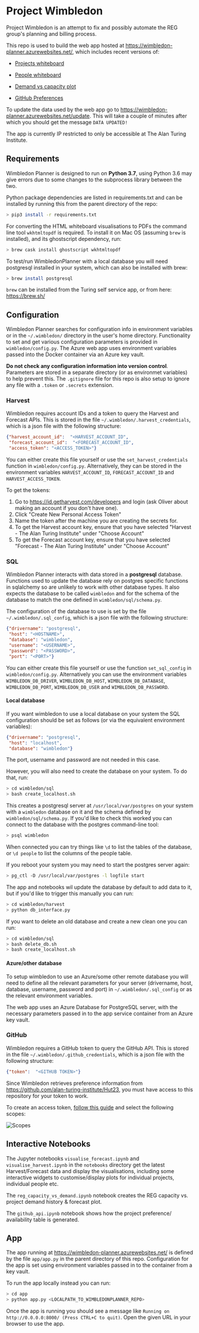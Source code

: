 # Project Wimbledon

Project Wimbledon is an attempt to fix and possibly automate the REG group's
planning and billing process.

This repo is used to build the web app hosted at https://wimbledon-planner.azurewebsites.net/, which includes recent versions of:

* [Projects whiteboard](https://wimbledon-planner.azurewebsites.net/projects)

* [People whiteboard](https://wimbledon-planner.azurewebsites.net/people)

* [Demand vs capacity plot](https://wimbledon-planner.azurewebsites.net/demand_vs_capacity)

* [GitHub Preferences](TODO)

To update the data used by the web app go to https://wimbledon-planner.azurewebsites.net/update. This will take a couple of minutes after which you should get the message `DATA UPDATED!`

The app is currently IP restricted to only be accessible at The Alan Turing Institute.

## Requirements

Wimbledon Planner is designed to run on **Python 3.7**, using Python 3.6 may give errors due to some changes to the subprocess library between the two.

Python package dependencies are listed in requirements.txt and can be installed by running this from the parent directory of the repo:
```bash
> pip3 install -r requirements.txt
```

For converting the HTML whiteboard visualisations to PDFs the command line tool `wkhtmltopdf` is required.
To install it on Mac OS (assuming `brew` is installed), and its ghostscript dependency, run:
```bash
> brew cask install ghostscript wkhtmltopdf
```

To test/run WimbledonPlanner with a local database you will need postgresql installed in your system, which can also be installed with brew:
```bash
> brew install postgresql
```

`brew` can be installed from the Turing self service app, or from here: https://brew.sh/

## Configuration

Wimbledon Planner searches for configuration info in environment variables or in the `~/.wimbledon/` directory in the user's home directory. Functionality to set and get various configuration parameters is provided in `wimbledon/config.py`. The Azure web app uses environment variables passed into the Docker container via an Azure key vault.

 **Do not check any configuration information into version control**. Parameters are stored in a separate directory (or as environmet variables) to help prevent this. The `.gitignore` file for this repo is also setup to ignore any file with a `.token` or `.secrets` extension.

### Harvest

Wimbledon requires account IDs and a token to query the Harvest and Forecast APIs. This is stored in the file
`~/.wimbledon/.harvest_credentials`, which is a json file with the following structure:
```json
{"harvest_account_id":  "<HARVEST_ACCOUNT_ID",
 "forecast_account_id":  "<FORECAST_ACCOUNT_ID",
 "access_token": "<ACCESS_TOKEN>"}
```

You can either create this file yourself or use the `set_harvest_credentials` function in `wimbledon/config.py`.
Alternatively, they can be stored in the environment variables `HARVEST_ACCOUNT_ID`, `FORECAST_ACCOUNT_ID` and `HARVEST_ACCESS_TOKEN`.

To get the tokens:
1) Go to https://id.getharvest.com/developers and login (ask Oliver about making an account if you don't have one).
2) Click "Create New Personal Access Token"
3) Name the token after the machine you are creating the secrets for.
4) To get the Harvest account key, ensure that you have selected "Harvest - The Alan Turing Institute" under "Choose Account"
5) To get the Forecast account key, ensure that you have selected "Forecast - The Alan Turing Institute" under "Choose Account"

### SQL

Wimbledon Planner interacts with data stored in a **postgresql** database. Functions used to update the database rely on postgres specific functions in sqlalchemy so are unlikely to work with other database types. It also expects the database to be called `wimbledon` and for the schema of the database to match the one defined in `wimbledon/sql/schema.py`.

The configuration of the database to use is set by the file `~/.wimbledon/.sql_config`, which is a json file with the following structure:
```json
{"drivername": "postgresql",
 "host": "<HOSTNAME>",
 "database": "wimbledon",
 "username": "<USERNAME>",
 "password": "<PASSWORD>",
 "port": "<PORT>"}
```
You can either create this file yourself or use the function `set_sql_config` in `wimbledon/config.py`.
Alternatively you can use the environment variables `WIMBLEDON_DB_DRIVER`, `WIMBLEDON_DB_HOST`, `WIMBLEDON_DB_DATABASE`, `WIMBLEDON_DB_PORT`, `WIMBLEDON_DB_USER` and `WIMBLEDON_DB_PASSWORD`.

#### Local database

If you want wimbledon to use a local database on your system the SQL configuration should be set as follows (or via the equivalent environment variables):
```json
{"drivername": "postgresql",
 "host": "localhost",
 "database": "wimbledon"}
```
The port, username and password are not needed in this case.

However, you will also need to create the database on your system. To do that, run:
```bash
> cd wimbledon/sql
> bash create_localhost.sh
```
This creates a postgresql server at `/usr/local/var/postgres` on your system with a `wimbledon` database on it and the schema defined by `wimbledon/sql/schema.py`. If you'd like to check this worked you can connect to the database with the postgres command-line tool:
```bash
> psql wimbledon
```
When connected you can try things like `\d` to list the tables of the database, or `\d people` to list the columns of the people table.

If you reboot your system you may need to start the postgres server again:
```bash
> pg_ctl -D /usr/local/var/postgres -l logfile start
```

The app and notebooks wil update the database by default to add data to it, but if you'd like to trigger this manually you can run:
```bash
> cd wimbledon/harvest
> python db_interface.py
```

If you want to delete an old database and create a new clean one you can run:
```bash
> cd wimbledon/sql
> bash delete_db.sh
> bash create_localhost.sh
```

#### Azure/other database

To setup wimbledon to use an Azure/some other remote database you will need to define all the relevant parameters for your server (drivername, host, database, username, password and port) in `~/.wimbledon/.sql_config` or as the relevant environment variables.

The web app uses an Azure Database for PostgreSQL server, with the necessary parameters passed in to the app service container from an Azure key vault.

### GitHub

Wimbledon requires a GitHub token to query the GitHub API. This is stored in the file `~/.wimbledon/.github_credentials`, which is a json file with the following structure:
```json
{"token":  "<GITHUB TOKEN>"}
```

Since Wimbledon retrieves preference information from https://github.com/alan-turing-institute/Hut23, you must have access to this repository for your token to work.

To create an access token, [follow this guide](https://help.github.com/en/articles/creating-a-personal-access-token-for-the-command-line) and select the following scopes:

![Scopes](api/img/scopes.png)

## Interactive Notebooks

The Jupyter notebooks `visualise_forecast.ipynb` and `visualise_harvest.ipynb` in the `notebooks` directory get the
 latest Harvest/Forecast data and display the visualisations, including some interactive widgets
  to customise/display plots for individual projects, individual people etc.

 The `reg_capacity_vs_demand.ipynb` notebook creates the REG capacity vs. project demand history & forecast plot.

 The `github_api.ipynb` notebook shows how the project preference/ availability table is generated.

## App

The app running at https://wimbledon-planner.azurewebsites.net/ is defined by the file `app/app.py` in the parent directory of this repo. Configuration for the app is set using environment variables passed in to the container from a key vault.

To run the app locally instead you can run:

```bash
> cd app
> python app.py <LOCALPATH_TO_WIMBLEDONPLANNER_REPO>
```

Once the app is running you should see a message like `Running on http://0.0.0.0:8000/ (Press CTRL+C to quit)`. Open the given URL in your browser to use the app.
